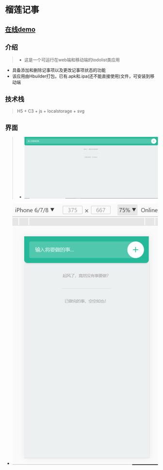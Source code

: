 # 榴莲记事

## [在线demo](http://www.minzer.top/durianote/index.html)

## 介绍

> * 这是一个可运行在web端和移动端的todolist类应用
* 具备添加和删除记事项以及更改记事项状态的功能
* 该应用由Hbuilder打包，已有.apk和.ipa(还不能直接使用)文件，可安装到移动端

## 技术栈

> H5 + C3 + js + localstorage + svg

## 界面

> * ![image](https://github.com/mingzhezc123/minch-durainote/blob/master/show/index-web.PNG)
* ![image](https://github.com/mingzhezc123/minch-durainote/blob/master/show/index-iphone678.PNG)
